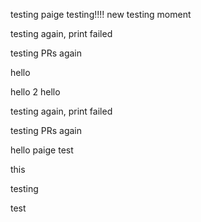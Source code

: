 testing
paige testing!!!!
new testing moment

testing again, print failed

testing PRs again


hello

hello 2
hello

testing again, print failed

testing PRs again


hello
paige test
 

this 

testing


test
